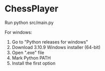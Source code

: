 # ChessPlayer

Run python src/main.py

For windows:

1. Go to "Python releases for windows"
2. Download 3.10.9 Windows installer (64-bit)
3. Open ".exe" file
4. Mark Python PATH
5. Install the first option